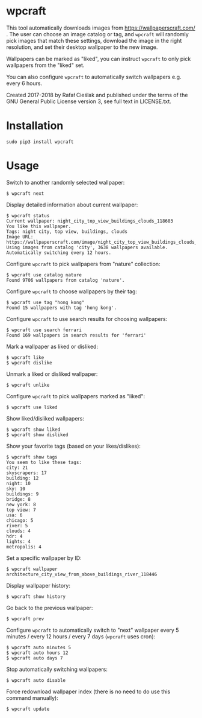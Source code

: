 wpcraft
===

This tool automatically downloads images from https://wallpaperscraft.com/ . The user can choose an image catalog or tag, and `wpcraft` will randomly pick images that match these settings, download the image in the right resolution, and set their desktop wallpaper to the new image.

Wallpapers can be marked as "liked", you can instruct `wpcraft` to only pick wallpapers from the "liked" set.

You can also configure `wpcraft` to automatically switch wallpapers e.g. every 6 hours.

Created 2017-2018 by Rafał Cieślak and published under the terms of the GNU General Public License version 3, see full text in LICENSE.txt.

Installation
===

```
sudo pip3 install wpcraft
```

Usage
===

Switch to another randomly selected wallpaper:

```
$ wpcraft next
```

Display detailed information about current wallpaper:

```
$ wpcraft status
Current wallpaper: night_city_top_view_buildings_clouds_118603
You like this wallpaper.
Tags: night city, top view, buildings, clouds
Image URL: https://wallpaperscraft.com/image/night_city_top_view_buildings_clouds_118603_1920x1080.jpg
Using images from catalog 'city', 3638 wallpapers available.
Automatically switching every 12 hours.
```

Configure `wpcraft` to pick wallpapers from "nature" collection:

```
$ wpcraft use catalog nature
Found 9706 wallpapers from catalog 'nature'.
```

Configure `wpcraft` to choose wallpapers by their tag:

```
$ wpcraft use tag "hong kong"
Found 15 wallpapers with tag 'hong kong'.
```

Configure `wpcraft` to use search results for choosing wallpapers:

```
$ wpcraft use search ferrari
Found 169 wallpapers in search results for 'ferrari'
```

Mark a wallpaper as liked or disliked:

```
$ wpcraft like
$ wpcraft dislike
```

Unmark a liked or disliked wallpaper:

```
$ wpcraft unlike
```

Configure `wpcraft` to pick wallpapers marked as "liked":

```
$ wpcraft use liked
```

Show liked/disliked wallpapers:

```
$ wpcraft show liked
$ wpcraft show disliked
```

Show your favorite tags (based on your likes/dislikes):

```
$ wpcraft show tags
You seem to like these tags:
city: 21
skyscrapers: 17
building: 12
night: 10
sky: 10
buildings: 9
bridge: 8
new york: 8
top view: 7
usa: 6
chicago: 5
river: 5
clouds: 4
hdr: 4
lights: 4
metropolis: 4
```

Set a specific wallpaper by ID:

```
$ wpcraft wallpaper architecture_city_view_from_above_buildings_river_118446
```

Display wallpaper history:

```
$ wpcraft show history
```


Go back to the previous wallpaper:

```
$ wpcraft prev
```


Configure `wpcraft` to automatically switch to "next" wallpaper every 5 minutes / every 12 hours / every 7 days (`wpcraft` uses cron):

```
$ wpcraft auto minutes 5
$ wpcraft auto hours 12
$ wpcraft auto days 7
```

Stop automatically switching wallpapers:

```
$ wpcraft auto disable
```

Force redownload wallpaper index (there is no need to do use this command manually):

```
$ wpcraft update
```
